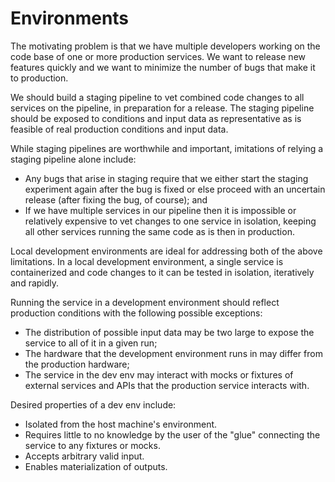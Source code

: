Environments
====

The motivating problem is that we have multiple developers working on the code base of one or more production services. We want to release new features quickly and we want to minimize the number of bugs that make it to production.

We should build a staging pipeline to vet combined code changes to all services on the pipeline, in preparation for a release. The staging pipeline should be exposed to conditions and input data as representative as is feasible of real production conditions and input data.

While staging pipelines are worthwhile and important, imitations of relying a staging pipeline alone include:
* Any bugs that arise in staging require that we either start the staging experiment again after the bug is fixed or else proceed with an uncertain release (after fixing the bug, of course); and
* If we have multiple services in our pipeline then it is impossible or relatively expensive to vet changes to one service in isolation, keeping all other services running the same code as is then in production.

Local development environments are ideal for addressing both of the above limitations. In a local development environment, a single service is containerized and code changes to it can be tested in isolation, iteratively and rapidly.

Running the service in a development environment should reflect production conditions with the following possible exceptions:
* The distribution of possible input data may be two large to expose the service to all of it in a given run;
* The hardware that the development environment runs in may differ from the production hardware;
* The service in the dev env may interact with mocks or fixtures of external services and APIs that the production service interacts with.

Desired properties of a dev env include:
* Isolated from the host machine's environment.
* Requires little to no knowledge by the user of the "glue" connecting the service to any fixtures or mocks.
* Accepts arbitrary valid input.
* Enables materialization of outputs.
